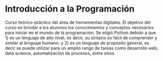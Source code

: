 # Introducción a la Programación

Curso teórico-práctico del área de herramientas digitales. El objetivo del curso es brindar a los alumnos los conocimientos y conceptos necesarios para iniciar en el mundo de la programación. Se eligió Python debido a que 1) es un lenguaje de alto nivel, es decir, su sintaxis es fácil de comprender y similar al lenguaje humano; y 2) es un lenguaje de propósito general, es decir se puede utilizar para un amplio rango de tareas como desarrollo web, data science, automatización de procesos, entre otros.
